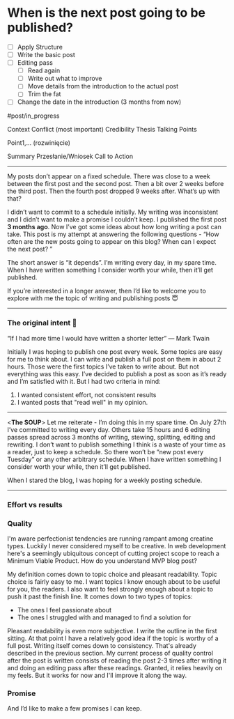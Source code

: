# When is the next post going to be published?
- [ ] Apply Structure
- [ ] Write the basic post
- [ ] Editing pass
	- [ ] Read again
	- [ ] Write out what to improve
	- [ ] Move details from the introduction to the actual post
	- [ ] Trim the fat
- [ ] Change the date in the introduction (3 months from now)

#post/in_progress

Context
Conflict (most important)
Credibility
Thesis
Talking Points

Point1,… (rozwinięcie)

Summary
Przesłanie/Wniosek
Call to Action

- - - -

My posts don’t appear on a fixed schedule. There was close to a week between the first post and the second post. Then a bit over 2 weeks before the third post. Then the fourth post dropped 9 weeks after. What’s up with that?

 I didn’t want to commit to a schedule initially. My writing was  inconsistent and I didn’t want to make a promise I couldn’t keep. I published the first post **3 months ago**. Now I’ve got some ideas about how long writing a post can take. This post is my attempt at answering the following questions - “How often are the new posts going to appear on this blog? When can I expect the next post? ”

The short answer is “it depends”. I’m writing every day, in my spare time. When I have written something I consider worth your while, then it’ll get published.

If you’re interested in a longer answer, then I’d like to welcome you to explore with me the topic of writing and publishing posts 😇

- - - -

### The original intent 🤩

“If I had more time I would have written a shorter letter” — Mark Twain

Initially I was hoping to publish one post every week. Some topics are easy for me to think about. I can write and publish a full post on them in about 2 hours. Those were the first topics I’ve taken to write about. But not everything was this easy. I’ve decided to publish a post as soon as it’s ready and I’m satisfied with it. But I had two criteria in mind:
1. I wanted consistent effort, not consistent results
2. I wanted posts that "read well" in my opinion.


- - - -
<**The SOUP**>
Let me reiterate - I’m doing this in my spare time. On July 27th I’ve committed to writing every day. Others take 15 hours and 6 editing passes spread across 3 months of writing, stewing, splitting, editing and rewriting. I don’t want to publish something I think is a waste of your time as a reader, just to keep a schedule. So there won’t be “new post every Tuesday” or any other arbitrary schedule. When I have written something I consider worth your while, then it’ll get published.


When I stared the blog, I was hoping for a weekly posting schedule.
- - - -



### Effort vs results

### Quality

I'm aware perfectionist tendencies are running rampant among creatine types. Luckily I never considered myself to be creative. In web development here's a seemingly ubiquitous concept of cutting project scope to reach a Minimum Viable Product. How do you understand MVP blog post?

My definition comes down to topic choice and pleasant readability. Topic choice is fairly easy to me. I want topics I know enough about to be useful for you, the readers. I also want to feel strongly enough about a topic to push it past the finish line. It comes down to two types of topics:
* The ones I feel passionate about
* The ones I struggled with and managed to find a solution for

Pleasant readability is even more subjective. I write the outline in the first sitting. At that point I have a relatively good idea if the topic is worthy of a full post. Writing itself comes down to consistency. That's already described in the previous section. My current process of quality control after the post is written consists of reading the post 2-3 times after writing it and doing an editing pass after these readings. Granted, it relies heavily on my feels. But it works for now and I'll improve it along the way.


### Promise

And I’d like to make a few promises I can keep.
